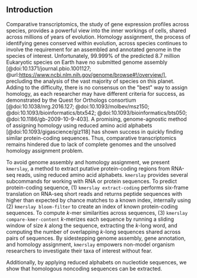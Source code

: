 ## Introduction

Comparative transcriptomics, the study of gene expression profiles across species, provides a powerful view into the inner workings of cells, shared across millions of years of evolution.
Homology assignment, the process of identifying genes conserved within evolution, across species continues to involve the requirement for an assembled and annotated genome in the species of interest.
Unfortunately, 99.999% of the predicted 8.7 million Eukaryotic species on Earth have no submitted genome assembly [@doi:10.1371/journal.pbio.1001127; @url:https://www.ncbi.nlm.nih.gov/genome/browse#!/overview/], precluding the analysis of the vast majority of species on this planet.
Adding to the difficulty, there is no consensus on the "best" way to assign homology, as each researcher may have different criteria for success, as demonstrated by the Quest for Orthologs consortium [@doi:10.1038/nrg.2016.127;  @doi:10.1093/molbev/msz150; @doi:10.1093/bioinformatics/btx542; @doi:10.1093/bioinformatics/bts050; @doi:10.1186/gb-2009-10-9-403].
A promising, genome-agnostic method of assigning homology using reduced amino acid alphabets [@doi:10.1093/gigascience/giz118] has shown success in quickly finding similar protein-coding sequences.
Thus, comparative transcriptomics remains hindered due to lack of complete genomes and the unsolved homology assignment problem.

To avoid genome assembly and homology assignment, we present `kmerslay`, a method to extract putative protein-coding regions from RNA-seq reads, using reduced amino acid alphabets. `kmerslay` provides several subcommands for working with RNA or protein sequences. To predict protein-coding sequence, (1) `kmerslay extract-coding` performs six-frame translation on RNA-seq short reads and returns peptide sequences with higher than expected by chance matches to a known index, internally using (2) `kmerslay bloom-filter` to create an index of known protein-coding sequences. To compute $k$-mer similarities across sequences, (3) `kmerslay compare-kmer-content` $k$-merizes each sequence by running a sliding window of size $k$ along the sequence, extracting the $k$-long word, and computing the number of overlapping $k$-long sequences shared across pairs of sequences.
By sidestepping genome assembly, gene annotation, and homology assignment, `kmerslay` empowers non-model organism researchers to investigate their taxa of interest without fear.

Additionally, by applying reduced alphabets on nucleotide sequences, we show that homologous noncoding sequences can be extracted.
